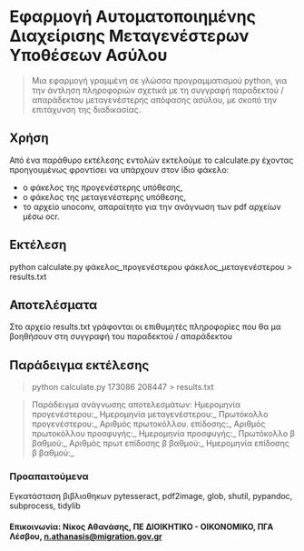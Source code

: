 # Εφαρμογή Αυτοματοποιημένης Διαχείρισης Μεταγενέστερων Υποθέσεων Ασύλου

> Μια εφαρμογή γραμμένη σε γλώσσα προγραμματισμού python, για την άντληση πληροφοριών σχετικά με τη συγγραφή παραδεκτού / απαράδεκτου μεταγενέστερης απόφασης ασύλου, με σκοπό την επιτάχυνση της διαδικασίας.

## Χρήση
Από ένα παράθυρο εκτέλεσης εντολών εκτελούμε το calculate.py έχοντας προηγουμένως φροντίσει να υπάρχουν στον ίδιο φάκελο: 
- ο φάκελος της προγενέστερης υπόθεσης,
- ο φάκελος της μεταγενέστερης υπόθεσης, 
- το αρχείο unoconv, απαραίτητο για την ανάγνωση των pdf αρχείων μέσω ocr.

## Εκτέλεση
python calculate.py φάκελος_προγενέστερου φάκελος_μεταγενέστερου > results.txt
## Αποτελέσματα
Στο αρχείο results.txt γράφονται οι επιθυμητές πληροφορίες που θα μα βοηθήσουν στη συγγραφή του παραδεκτού / απαράδεκτου
## Παράδειγμα εκτέλεσης
> python  calculate.py 173086 208447 > results.txt

> Παράδειγμα ανάγνωσης αποτελεσμάτων:
Ημερομηνία προγενέστερου:_
 Ημερομηνία μεταγενέστερου:_
 Πρωτόκολλο προγενέστερου:_
 Αριθμός πρωτοκόλλου. επίδοσης:_
 Αριθμός πρωτοκόλλου προσφυγής:_
 Ημερομηνία προσφυγής:_
 Πρωτόκολλο β βαθμού:_
 Αριθμός πρωτ επίδοσης β βαθμού:_
 Ημερομηνία επίδοσης β βαθμού:_
### Προαπαιτούμενα
Εγκατάσταση βιβλιοθηκων pytesseract, pdf2image, glob, shutil, pypandoc, subprocess, tidylib


#### Επικοινωνία: Νίκος Αθανάσης, ΠΕ ΔΙΟΙΚΗΤΙΚΟ - ΟΙΚΟΝΟΜΙΚΟ, ΠΓΑ Λέσβου, n.athanasis@migration.gov.gr


